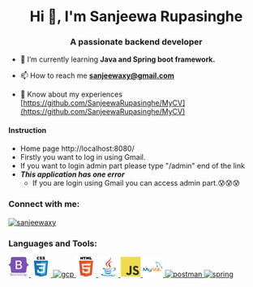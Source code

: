 <h1 align="center">Hi 👋, I'm Sanjeewa Rupasinghe</h1>
<h3 align="center">A passionate backend developer</h3>

- 🌱 I’m currently learning **Java and Spring boot framework.**

- 📫 How to reach me **sanjeewaxy@gmail.com**

- 📄 Know about my experiences [https://github.com/SanjeewaRupasinghe/MyCV](https://github.com/SanjeewaRupasinghe/MyCV)


<h4> <b> Instruction </b> </h4>
<ul>
  <li>
    Home page http://localhost:8080/
  </li>
  <li>
     Firstly you want to log in using Gmail. 
  </li>
  <li>
    If you want to login admin part please type "/admin" end of the link
  </li>
  <li>
    <b><i> This application has one error </i></b>
    <ul>
      <li>
        If you are login using Gmail you can access admin part.😰😰😰  
      </li>
     </ul>
  </li>
</ul>

<h3 align="left">Connect with me:</h3>
<p align="left">
<a href="https://linkedin.com/in/sanjeewaxy" target="blank"><img align="center" src="https://raw.githubusercontent.com/rahuldkjain/github-profile-readme-generator/master/src/images/icons/Social/linked-in-alt.svg" alt="sanjeewaxy" height="30" width="40" /></a>
</p>

<h3 align="left">Languages and Tools:</h3>
<p align="left"> <a href="https://getbootstrap.com" target="_blank" rel="noreferrer"> <img src="https://raw.githubusercontent.com/devicons/devicon/master/icons/bootstrap/bootstrap-plain-wordmark.svg" alt="bootstrap" width="40" height="40"/> </a> <a href="https://www.w3schools.com/css/" target="_blank" rel="noreferrer"> <img src="https://raw.githubusercontent.com/devicons/devicon/master/icons/css3/css3-original-wordmark.svg" alt="css3" width="40" height="40"/> </a> <a href="https://cloud.google.com" target="_blank" rel="noreferrer"> <img src="https://www.vectorlogo.zone/logos/google_cloud/google_cloud-icon.svg" alt="gcp" width="40" height="40"/> </a> <a href="https://www.w3.org/html/" target="_blank" rel="noreferrer"> <img src="https://raw.githubusercontent.com/devicons/devicon/master/icons/html5/html5-original-wordmark.svg" alt="html5" width="40" height="40"/> </a> <a href="https://www.java.com" target="_blank" rel="noreferrer"> <img src="https://raw.githubusercontent.com/devicons/devicon/master/icons/java/java-original.svg" alt="java" width="40" height="40"/> </a> <a href="https://developer.mozilla.org/en-US/docs/Web/JavaScript" target="_blank" rel="noreferrer"> <img src="https://raw.githubusercontent.com/devicons/devicon/master/icons/javascript/javascript-original.svg" alt="javascript" width="40" height="40"/> </a> <a href="https://www.mysql.com/" target="_blank" rel="noreferrer"> <img src="https://raw.githubusercontent.com/devicons/devicon/master/icons/mysql/mysql-original-wordmark.svg" alt="mysql" width="40" height="40"/> </a> <a href="https://postman.com" target="_blank" rel="noreferrer"> <img src="https://www.vectorlogo.zone/logos/getpostman/getpostman-icon.svg" alt="postman" width="40" height="40"/> </a> <a href="https://spring.io/" target="_blank" rel="noreferrer"> <img src="https://www.vectorlogo.zone/logos/springio/springio-icon.svg" alt="spring" width="40" height="40"/> </a> </p>
